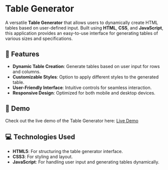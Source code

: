 # Table Generator

A versatile **Table Generator** that allows users to dynamically create HTML tables based on user-defined input. Built using **HTML**, **CSS**, and **JavaScript**, this application provides an easy-to-use interface for generating tables of various sizes and specifications.

## 🌟 Features

- **Dynamic Table Creation**: Generate tables based on user input for rows and columns.
- **Customizable Styles**: Option to apply different styles to the generated table.
- **User-Friendly Interface**: Intuitive controls for seamless interaction.
- **Responsive Design**: Optimized for both mobile and desktop devices.

## 🚀 Demo

Check out the live demo of the Table Generator here: [Live Demo](https://kaleemsipraa.github.io/Table-Generator/)

## 💻 Technologies Used

- **HTML5**: For structuring the table generator interface.
- **CSS3**: For styling and layout.
- **JavaScript**: For handling user input and generating tables dynamically.



